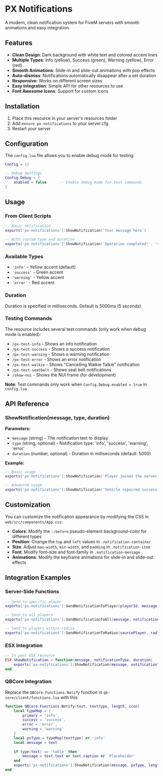 # PX Notifications

A modern, clean notification system for FiveM servers with smooth animations and easy integration.

## Features

- **Clean Design**: Dark background with white text and colored accent lines
- **Multiple Types**: Info (yellow), Success (green), Warning (yellow), Error (red)
- **Smooth Animations**: Slide-in and slide-out animations with pop effects
- **Auto-dismiss**: Notifications automatically disappear after a set duration
- **Responsive**: Works on different screen sizes
- **Easy Integration**: Simple API for other resources to use
- **Font Awesome Icons**: Support for custom icons

## Installation

1. Place this resource in your server's resources folder
2. Add `ensure px-notifications` to your server.cfg
3. Restart your server

## Configuration

The `config.lua` file allows you to enable debug mode for testing:

```lua
Config = {}

-- Debug Settings
Config.Debug = {
    enabled = false      -- Enable debug mode for test commands
}
```

## Usage

### From Client Scripts

```lua
-- Basic notification
exports['px-notifications']:ShowNotification('Your message here')

-- With custom type and duration
exports['px-notifications']:ShowNotification('Operation completed!', 'success', 4000)
```

### Available Types

- `'info'` - Yellow accent (default)
- `'success'` - Green accent
- `'warning'` - Yellow accent
- `'error'` - Red accent

### Duration

Duration is specified in milliseconds. Default is 5000ms (5 seconds).

### Testing Commands

The resource includes several test commands (only work when debug mode is enabled):

- `/px-test-info` - Shows an info notification
- `/px-test-success` - Shows a success notification
- `/px-test-warning` - Shows a warning notification
- `/px-test-error` - Shows an error notification
- `/px-test-walkie` - Shows "Cancelling Walkie Talkie" notification
- `/px-test-seatbelt` - Shows seat belt notifications
- `/show-nui` - Shows the NUI frame (for development)

**Note**: Test commands only work when `Config.Debug.enabled = true` in `config.lua`

## API Reference

### ShowNotification(message, type, duration)

**Parameters:**
- `message` (string) - The notification text to display
- `type` (string, optional) - Notification type: 'info', 'success', 'warning', 'error'
- `duration` (number, optional) - Duration in milliseconds (default: 5000)

**Example:**
```lua
-- Basic usage
exports['px-notifications']:ShowNotification('Player joined the server')

-- Advanced usage
exports['px-notifications']:ShowNotification('Vehicle repaired successfully!', 'success', 3000)
```

## Customization

You can customize the notification appearance by modifying the CSS in `web/src/components/App.css`:

- **Colors**: Modify the `::before` pseudo-element background-color for different types
- **Position**: Change the `top` and `left` values in `.notification-container`
- **Size**: Adjust `max-width`, `min-width`, and `padding` in `.notification-item`
- **Font**: Modify font-size and font-family in `.notification-message`
- **Animations**: Modify the keyframe animations for slide-in and slide-out effects

## Integration Examples

### Server-Side Functions

```lua
-- Send to specific player
exports['px-notifications']:SendNotificationToPlayer(playerId, message, notificationType, duration, icon)

-- Send to all players
exports['px-notifications']:SendNotificationToAll(message, notificationType, duration, icon)

-- Send to players within radius
exports['px-notifications']:SendNotificationToRadius(sourcePlayer, radius, message, notificationType, duration, icon)
```

### ESX Integration
```lua
-- In your ESX resource
ESX.ShowNotification = function(message, notificationType, duration)
    exports['px-notifications']:ShowNotification(message, notificationType, duration)
end
```

### QBCore Integration

Replace the `QBCore.Functions.Notify` function in `qb-core/client/functions.lua` with this:

```lua
function QBCore.Functions.Notify(text, texttype, length, icon)
    local typeMap = {
        primary = 'info',
        success = 'success',
        error = 'error',
        warning = 'warning'
    }
    local pxType = typeMap[texttype] or 'info'
    local message = text
    
    if type(text) == 'table' then
        message = text.text or text.caption or 'Placeholder'
    end
    exports['px-notifications']:ShowNotification(message, pxType, length, icon)
end
```